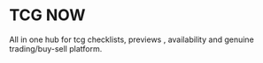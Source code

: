 # TCG NOW
All in one hub for tcg checklists, previews , availability and genuine trading/buy-sell platform.

